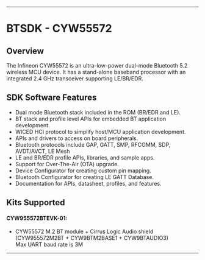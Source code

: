 ------------------------------------------------------------------------------------
# BTSDK - CYW55572

## Overview
The Infineon CYW55572 is an ultra-low-power dual-mode Bluetooth 5.2 wireless
MCU device. It has a stand-alone baseband processor with an integrated 2.4 GHz
transceiver supporting LE/BR/EDR.

## SDK Software Features
- Dual mode Bluetooth stack included in the ROM (BR/EDR and LE).
- BT stack and profile level APIs for embedded BT application development.
- WICED HCI protocol to simplify host/MCU application development.
- APIs and drivers to access on board peripherals.
- Bluetooth protocols include GAP, GATT, SMP, RFCOMM, SDP, AVDT/AVCT, LE Mesh
- LE and BR/EDR profile APIs, libraries, and sample apps.
- Support for Over-The-Air (OTA) upgrade.
- Device Configurator for creating custom pin mapping.
- Bluetooth Configurator for creating LE GATT Database.
- Documentation for APIs, datasheet, profiles, and features.

## Kits Supported
#### CYW955572BTEVK-01:
- CYW55572 M.2 BT module + Cirrus Logic Audio shield (CYW955572M2BT + CYW9BTM2BASE1 + CYW9BTAUDIO3)<br>
   Max UART baud rate is 3M

------------------------------------------------------------------------------------
